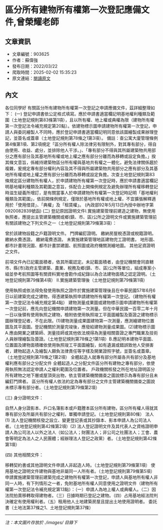 # 區分所有建物所有權第一次登記應備文件,曾榮耀老師

## 文章資訊
- 文章編號：903625
- 作者：蘇偉強
- 發布日期：2022/03/22
- 爬取時間：2025-02-02 15:35:23
- 原文連結：[閱讀原文](https://real-estate.get.com.tw/Columns/detail.aspx?no=903625)

## 內文
各位同學好
有關區分所有建物所有權第一次登記之申請應備文件，茲詳細整理如下： 
(一) 登記申請書依公定格式填寫。應於申請書適當欄記明基地權利種類及範圍（土地登記規則第83條第1項），且以所有權、地上權或典權為限（建物所有權第一次登記法令補充規定第20點）。依建物標示圖申請建物所有權第一次登記，申請人與委託繪製人不同時，應於登記申請書適當欄記明同意依該圖繪製成果辦理登記，並簽名或蓋章（土地登記規則第78條之1第3項）。
備註：查公寓大廈管理條例第4條第1項、第2項規定「區分所有權人除法律另有限制外，對其專有部分，得自由使用、收益、處分，並排除他人干涉。」、「專有部分不得與其所屬建築物共用部分之應有部分及其基地所有權或地上權之應有部分分離而為移轉或設定負擔。」揆其條文意旨，係維持建築物區分所有權與基地共有權之一體化，避免法律關係趨於複雜，爰規定專有部分權利內容及其不得與所屬建築物共用部分之應有部分及其基地所有權或地上權之應有部分分離而為移轉或設定負擔。次查土地登記規則第83條規定區分建物所有權人，於申請建物所有權第一次登記時，應於申請書適當欄記明基地權利種類及其範圍之意旨，係配合上開條例規定及避免辦理所有權移轉登記時滋生疑義所增訂，是有關當事人於申請建物所有權第一次登記時記明「基地權利種類及其範圍」，依前開條例規定，僅限於基地所有權或地上權，不宜擴張解釋適用於「使用借貸」、「典權」及「租賃權」。 (內政部92年5月13日內授中辦地字第0920082839號函) 
(二) 登記原因證明文件I.實施建築管理前建造之建物，無使用執照者，應提出主管建築機關或鄉(鎮、市、區)公所之證明文件或實施建築管理前有關該建物之下列文件之一（土地登記規則第79條第3項）：

曾於該建物設籍之戶籍證明文件。 
門牌編釘證明。 
繳納房屋稅憑證或稅籍證明。 
繳納水費憑證。 
繳納電費憑證。 
未實施建築管理地區建物完工證明書。 
地形圖、都市計畫現況圖、都市計畫禁建圖、航照圖或政府機關測繪地圖。 
其他足資證明之文件。 

前項文件內已記載面積者，依其所載認定。未記載面積者，由登記機關會同直轄市、縣(市)政府主管建築、農業、稅務及鄉(鎮、市、區)公所等單位，組成專案小組並參考航照圖等有關資料實地會勘作成紀錄以為合法建物面積之認定證明。（土地登記規則第79條第4項）
II.實施建築管理後（土地登記規則第79條第1項）

使用執照或依法得免發使用執照之證件於實施建築管理後且在中華民國57年6月6日以前建築完成之建物，得憑建築執照申請建物所有權第一次登記。（建物所有權第一次登記法令補充規定第4點） 
建物測量成果圖或建物標示圖申請建物所有權第一次登記前，應先向登記機關申請建物第一次測量。但在中華民國一百零二年十月一日以後領有使用執照之建物，檢附依使用執照竣工平面圖繪製及簽證之建物標示圖辦理登記者，不在此限。(1)建物測量成果圖建物第一次測量，應測繪建物位置圖及其平面圖。登記機關於測量完竣後，應發給建物測量成果圖。(2)建物標示圖A.應由開業之建築師、測量技師或其他依法規得為測量相關簽證之專門職業及技術人員辦理繪製及簽證。（土地登記規則第78條之1第1項）B.應記明本建物平面圖、位置圖及建物面積確依使用執照竣工平面圖繪製，如有遺漏或錯誤致他人受損害者，建物起造人及繪製人願負法律責任等字樣及開業證照字號，並簽名或蓋章。（土地登記規則第78條之1第2項） 
全體起造人就專有部分所屬各共有部分及基地權利應有部分之分配文件 
全體起造人之分配文件區分所有建物之專有部分，依使用執照無法認定申請人之權利範圍及位置者。 
戶政機關核發之所在地址證明區分所有建物之地下層或屋頂突出物，依主管建築機關備查之圖說標示為專有部分且未編釘門牌者。 
區分所有權人依法約定為專有部分之文件主管建築機關備查之圖說未標示專有部分者。（土地登記規則第79條第2項） 

(三) 身分證明文件：

自然人身分證影本、戶口名簿影本或戶籍謄本區分所有建物，區分所有權人得就其專有部分及所屬共有部分之權利，單獨申請登記。（土地登記規則第80條） 
法人(1) 法人登記機關核發之設立、變更登記表或其抄錄本、影本申請人為公司法人者。（土地登記規則第42條第2項）(2) 法人登記證明文件及其代表人之資格證明申請人為公司法人以外之法人（如公法人；財團法人；非公司之社團法人；工會、農會等明定為法人之人民團體；經辦理法人登記之政黨）者。（土地登記規則第42條第1項） 

(四) 其他相關文件：

移轉契約書或其他證明文件申請人非起造人時。（土地登記規則第79條第1項） 
使用基地之證明文件建物與基地非屬同一人所有者。（土地登記規則第79條第5項）申請實施建築管理前建築完成之建物所有權第一次登記，申請人與基地所有權人非同一人時，有下列情形之一者，免附基地所有權人同意使用之證明文件（建物所有權第一次登記法令補充規定第13點）：（一）申請人為地上權人或典權人。（二）因法院拍賣移轉取得建物者。（三）日據時期已登記之建物。（四）占用基地經法院判決確定有使用權利者。（五）租用他人土地建築房屋且提出土地使用證明者。 
委託書（土地法第37條之1、土地登記規則第37條）

---
*注：本文圖片存放於 ./images/ 目錄下*
